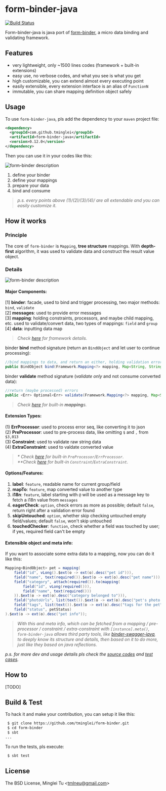 form-binder-java
=================
[![Build Status](https://travis-ci.org/tminglei/form-binder-java.svg?branch=master)](https://travis-ci.org/tminglei/form-binder-java)


Form-binder-java is java port of [form-binder](https://github.com/tminglei/form-binder), a micro data binding and validating framework.



Features
-------------
- very lightweight, only ~1500 lines codes (framework + built-in extensions)
- easy use, no verbose codes, and what you see is what you get
- high customizable, you can extend almost every executing point
- easily extensible, every extension interface is an alias of `FunctionN`
- immutable, you can share mapping definition object safely



Usage
-------------
To use `form-binder-java`, pls add the dependency to your `maven` project file:
```xml
<dependency>
  <groupId>com.github.tminglei</groupId>
  <artifactId>form-binder-java</artifactId>
  <version>0.12.0</version>
</dependency>
```


Then you can use it in your codes like this:

![form-binder description](https://github.com/tminglei/form-binder-java/raw/master/form-binder-desc.png)

1. define your binder
2. define your mappings
3. prepare your data
4. bind and consume


> _p.s. every points above (1)/(2)/(3)/(4)/ are all extendable and you can easily customize it._  



How it works
--------------------
### Principle
The core of `form-binder` is `Mapping`, **tree structure** mappings. With **depth-first** algorithm, it was used to validate data and construct the result value object.

### Details

![form-binder description](https://github.com/tminglei/form-binder-java/raw/master/form-binder-desc.png)

#### Major Components:  
[1] **binder**: facade, used to bind and trigger processing, two major methods: `bind`, `validate`  
[2] **messages**: used to provide error messages  
[3] **mapping**: holding constraints, processors, and maybe child mapping, etc. used to validate/convert data, two types of mappings: `field` and `group`  
[4] **data**: inputting data map  

> _Check [here](https://github.com/tminglei/form-binder-java/blob/master/src/main/java/com/github/tminglei/bind/Framework.java) for framework details._

binder **bind** method signature (return an `BindObject` and let user to continue processing):
```java
//bind mappings to data, and return an either, holding validation errors or converted value
public BindObject bind(Framework.Mapping<?> mapping, Map<String, String> data, String root)
```

binder **validate** method signature (_validate only_ and not consume converted data):
```java
//return (maybe processed) errors
public <Err> Optional<Err> validate(Framework.Mapping<?> mapping, Map<String, String> data, String root)
```

> _Check [here](https://github.com/tminglei/form-binder-java/blob/master/src/main/java/com/github/tminglei/bind/Mappings.java) for built-in **mapping**s._  

#### Extension Types:  
(1) **ErrProcessor**: used to process error seq, like converting it to json  
(2) **PreProcessor**: used to pre-process data, like omitting `$` and `,` from `$3,013`  
(3) **Constraint**: used to validate raw string data  
(4) **ExtraConstraint**: used to valdate converted value  

> _* Check [here](https://github.com/tminglei/form-binder-java/blob/master/src/main/java/com/github/tminglei/bind/Processors.java) for built-in `PreProcessor`/`ErrProcessor`._  
> _**Check [here](https://github.com/tminglei/form-binder-java/blob/master/src/main/java/com/github/tminglei/bind/Constraints.java) for built-in `Constraint`/`ExtraConstraint`._

#### Options/Features:  
1) **label**: `feature`, readable name for current group/field  
2) **mapTo**: `feature`, map converted value to another type  
3) **i18n**: `feature`, label starting with `@` will be used as a message key to fetch a i18n value from `messages`
4) **eagerCheck**: `option`, check errors as more as possible; default `false`, return right after a validation error found
5) **skipUntouched**: `option`, whether skip checking untouched empty field/values; default `false`, won't skip untouched
6) **touchedChecker**: `function`, check whether a field was touched by user; if yes, required field can't be empty

#### Extensible object and meta info:
If you want to associate some extra data to a mapping, now you can do it like this:
```java
Mapping<BindObject> pet = mapping(
    field("id", vLong().$ext(o -> ext(o).desc("pet id"))),
    field("name", text(required()).$ext(o -> ext(o).desc("pet name"))),
    field("category", attach(required()).to(mapping(
        field("id", vLong(required())),
        field("name", text(required()))
    )).$ext(o -> ext(o).desc("category belonged to"))),
    field("photoUrls", list(text()).$ext(o -> ext(o).desc("pet's photo urls"))),
    field("tags", list(text()).$ext(o -> ext(o).desc("tags for the pet"))),
    field("status", petStatus)
).$ext(o -> ext(o).desc("pet info"));
```
> _With this and meta info, which can be fetched from a mapping / pre-processor / constraint / extra-constraint with `[instance].meta()`, `form-binder-java` allows third party tools, like [binder-swagger-java](https://github.com/tminglei/binder-swagger-java), to deeply know its structure and details, then based on it to do more, just like they based on java reflections._


_p.s. for more dev and usage details pls check the [source codes](https://github.com/tminglei/form-binder-java/tree/master/src/main/java/com/github/tminglei/bind) and [test cases](https://github.com/tminglei/form-binder-java/tree/master/src/test/java/com/github/tminglei/bind)._



How to
--------------------
[TODO]



Build & Test
-------------------
To hack it and make your contribution, you can setup it like this:
```bash
 $ git clone https://github.com/tminglei/form-binder.git
 $ cd form-binder
 $ sbt
...
```
To run the tests, pls execute:
```bash
 $ sbt test
```



License
---------
The BSD License, Minglei Tu &lt;tmlneu@gmail.com&gt;
